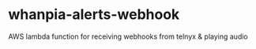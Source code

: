 # whanpia-alerts-webhook
AWS lambda function for receiving webhooks from telnyx &amp; playing audio
